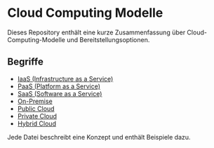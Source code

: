 # Cloud Computing Modelle

Dieses Repository enthält eine kurze Zusammenfassung über Cloud-Computing-Modelle und Bereitstellungsoptionen.

## Begriffe

- [IaaS (Infrastructure as a Service)](./iaas.md)
- [PaaS (Platform as a Service)](./paas.md)
- [SaaS (Software as a Service)](./saas.md)
- [On-Premise](./onpremise.md)
- [Public Cloud](./publiccloud.md)
- [Private Cloud](./privatecloud.md)
- [Hybrid Cloud](./hybridcloud.md)

Jede Datei beschreibt eine Konzept und enthält Beispiele dazu.

